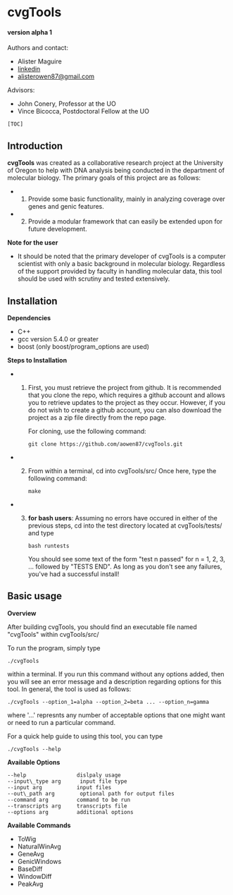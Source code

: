 cvgTools 
========
#### version alpha 1

Authors and contact:
 * Alister Maguire
 * [linkedin][1]
 * alisterowen87@gmail.com

Advisors:
 * John Conery, Professor at the UO
 * Vince Bicocca, Postdoctoral Fellow at the UO


`[TOC]`

## Introduction

**cvgTools** was created as a collaborative research project at the University of Oregon 
to help with DNA analysis being conducted in the department of molecular biology. The 
primary goals of this project are as follows:

 * 1. Provide some basic functionality, mainly in analyzing coverage 
      over genes and genic features. 
 * 2. Provide a modular framework that can easily be extended upon
      for future development. 

 **Note for the user**

 * It should be noted that the primary developer of cvgTools is a computer scientist with
   only a basic background in molecular biology. Regardless of the support provided by 
   faculty in handling molecular data, this tool should be used with scrutiny and tested
   extensively.  


## Installation

  **Dependencies**
   * C++
   * gcc version 5.4.0 or greater
   * boost (only boost/program\_options are used)

  **Steps to Installation**

 * 1. First, you must retrieve the project from github. It is recommended that you
      clone the repo, which requires a github account and allows you to retrieve updates
      to the project as they occur. However, if you do not wish to create a github account,
      you can also download the project as a zip file directly from the repo page. 

      For cloning, use the following command:
 
      ```
      git clone https://github.com/aowen87/cvgTools.git
      ```


 * 2. From within a terminal, cd into cvgTools/src/
      Once here, type the following command:

      ```
      make
      ```

 * 3. **for bash users**:
      Assuming no errors have occured in either of the previous steps, cd into the 
      test directory located at cvgTools/tests/ and type 

      ```
      bash runtests
      ```

      You should see some text of the form "test n passed" for n = 1, 2, 3, ...
      followed by "TESTS END". As long as you don't see any failures, you've had
      a successful install!


## Basic usage

 **Overview**

 After building cvgTools, you should find an executable file named "cvgTools" within
 cvgTools/src/

 To run the program, simply type 

 ```
 ./cvgTools
 ```

 within a terminal. If you run this command without any options added, then you will 
 see an error message and a description regarding options for this tool. In general, 
 the tool is used as follows:

 ```
 ./cvgTools --option_1=alpha --option_2=beta ... --option_n=gamma
 ```

 where '...' represnts any number of acceptable options that one might want or need
 to run a particular command.  

 For a quick help guide to using this tool, you can type

 ```
 ./cvgTools --help
 ```

 **Available Options**

 ```
 --help                dislpaly usage
 --input\_type arg      input file type
 --input arg           input files
 --out\_path arg        optional path for output files
 --command arg         command to be run
 --transcripts arg     transcripts file
 --options arg         additional options
 ```

 **Available Commands**

 * ToWig
 * NaturalWinAvg
 * GeneAvg
 * GenicWindows
 * BaseDiff
 * WindowDiff
 * PeakAvg








[1]: https://www.linkedin.com/in/alister-maguire-0a075991/
